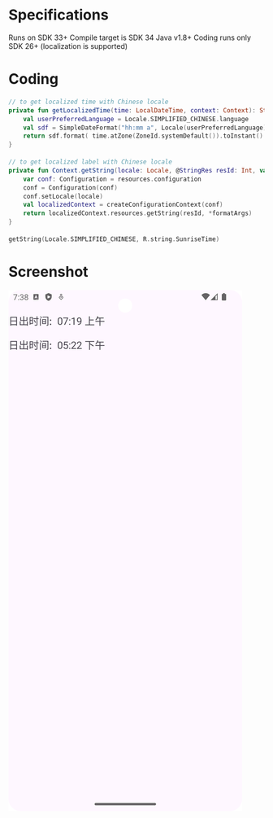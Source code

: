 # Specifications

Runs on SDK 33+
Compile target is SDK 34
Java v1.8+
Coding runs only SDK 26+ (localization is supported)

# Coding 

```kotlin
// to get localized time with Chinese locale
private fun getLocalizedTime(time: LocalDateTime, context: Context): String {
    val userPreferredLanguage = Locale.SIMPLIFIED_CHINESE.language
    val sdf = SimpleDateFormat("hh:mm a", Locale(userPreferredLanguage))
    return sdf.format( time.atZone(ZoneId.systemDefault()).toInstant().toEpochMilli())
}

// to get localized label with Chinese locale
private fun Context.getString(locale: Locale, @StringRes resId: Int, vararg formatArgs: Any): String {
    var conf: Configuration = resources.configuration
    conf = Configuration(conf)
    conf.setLocale(locale)
    val localizedContext = createConfigurationContext(conf)
    return localizedContext.resources.getString(resId, *formatArgs)
}

getString(Locale.SIMPLIFIED_CHINESE, R.string.SunriseTime)
```

# Screenshot

![Screenshot](1.png)
